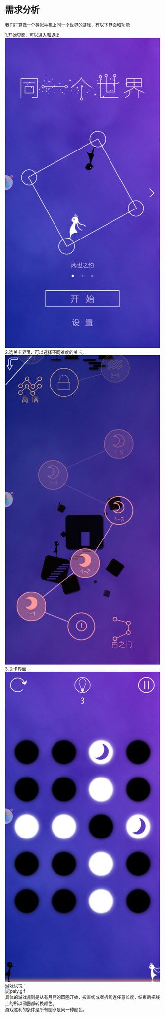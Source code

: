 # 需求分析
我们打算做一个类似手机上同一个世界的游戏，有以下界面和功能  

1.开始界面，可以进入和退出  
![2.jpg](https://github.com/2018YX-game/repo/blob/master/doc/需求分析/2.jpg)   
2.选关卡界面，可以选择不同难度的关卡。   
![3.jpg](https://github.com/2018YX-game/repo/blob/master/doc/需求分析/3.jpg)  
3.关卡界面  
![4.jpg](https://github.com/2018YX-game/repo/blob/master/doc/需求分析/4.jpg)  
游戏试玩：  
![paly.gif](https://github.com/2018YX-game/repo/blob/master/doc/需求分析/play.gif)  
具体的游戏规则是从有月亮的圆圈开始，按直线或者折线连任意长度，结束后把线上的所以圆圈都转换颜色。  
游戏胜利的条件是所有圆点是同一种颜色。   






